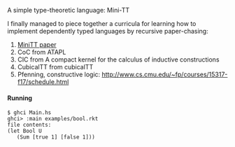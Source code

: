 A simple type-theoretic language: Mini-TT

I finally managed to piece together a curricula for learning how to implement dependently typed languages by recursive paper-chasing:
1. [MiniTT paper](http://www.cse.chalmers.se/~bengt/papers/GKminiTT.pdf)
2. CoC from ATAPL
3. CIC from A compact kernel for the calculus of inductive constructions
4. CubicalTT from cubicalTT
5. Pfenning, constructive logic: http://www.cs.cmu.edu/~fp/courses/15317-f17/schedule.html

#### Running

```
$ ghci Main.hs
ghci> :main examples/bool.rkt 
file contents:
(let Bool U
   (Sum [true 1] [false 1]))
```

